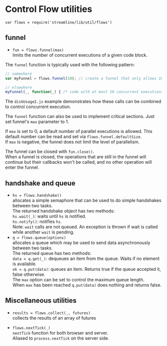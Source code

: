 
# Control Flow utilities
 
`var flows = require('streamline/lib/util/flows')`

## funnel
* `fun = flows.funnel(max)`  
  limits the number of concurrent executions of a given code block.

The `funnel` function is typically used with the following pattern:

``` javascript
// somewhere
var myFunnel = flows.funnel(10); // create a funnel that only allows 10 concurrent executions.

// elsewhere
myFunnel(_, function(_) { /* code with at most 10 concurrent executions */ });
```

The `diskUsage2.js` example demonstrates how these calls can be combined to control concurrent execution.

The `funnel` function can also be used to implement critical sections. Just set funnel's `max` parameter to 1.

If `max` is set to 0, a default number of parallel executions is allowed. 
This default number can be read and set via `flows.funnel.defaultSize`.  
If `max` is negative, the funnel does not limit the level of parallelism.

The funnel can be closed with `fun.close()`.  
When a funnel is closed, the operations that are still in the funnel will continue but their callbacks
won't be called, and no other operation will enter the funnel.
## handshake and queue
* `hs = flows.handshake()`  
  allocates a simple semaphore that can be used to do simple handshakes between two tasks.  
  The returned handshake object has two methods:  
  `hs.wait(_)`: waits until `hs` is notified.  
  `hs.notify()`: notifies `hs`.  
  Note: `wait` calls are not queued. An exception is thrown if wait is called while another `wait` is pending.
* `q = flows.queue(options)`  
  allocates a queue which may be used to send data asynchronously between two tasks.  
  The returned queue has two methods:  
  `data = q.get(_)`: dequeues an item from the queue. Waits if no element is available.  
  `ok = q.put(data)`: queues an item. Returns true if the queue accepted it, false otherwise.  
  The `max` option can be set to control the maximum queue length.  
  When `max` has been reached `q.put(data)` does nothing and returns false.

## Miscellaneous utilities
* `results = flows.collect(_, futures)`  
  collects the results of an array of futures

* `flows.nextTick(_)`  
  `nextTick` function for both browser and server.  
  Aliased to `process.nextTick` on the server side.
